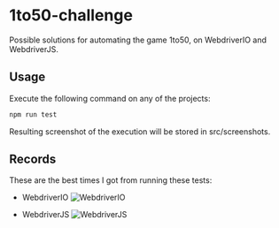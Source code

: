 # 1to50-challenge
Possible solutions for automating the game 1to50, on WebdriverIO and WebdriverJS.

## Usage
Execute the following command on any of the projects:
```javascript
npm run test
```
Resulting screenshot of the execution will be stored in src/screenshots.

## Records 
These are the best times I got from running these tests: 

- WebdriverIO
![WebdriverIO](https://github.com/Luiszambra97/1to50-challenge/blob/master/webdriverio-example/src/record/record.png)

- WebdriverJS
![WebdriverJS](https://github.com/Luiszambra97/1to50-challenge/blob/master/webdriverjs-example/src/record/record.png)
